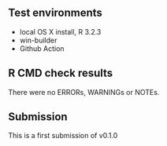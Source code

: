 ## Test environments
* local OS X install, R 3.2.3
* win-builder 
* Github Action

## R CMD check results
There were no ERRORs, WARNINGs or NOTEs. 

## Submission

This is a first submission of v0.1.0



